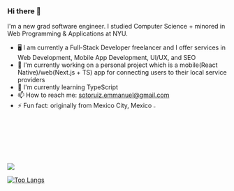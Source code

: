 ### Hi there 👋

I'm a new grad software engineer. I studied Computer Science + minored in Web Programming & Applications at NYU.

- 🖥️ I am currently a Full-Stack Developer freelancer and I offer services in Web Development, Mobile App Development, UI/UX, and SEO 
- 🔭 I'm currently working on a personal project which is a mobile(React Native)/web(Next.js + TS) app for connecting users to their local service providers
- 🌱 I'm currently learning TypeScript 
- 📫 How to reach me: sotoruiz.emmanuel@gmail.com
- ⚡ Fun fact: originally from Mexico City, Mexico <img width="3%" src="https://raw.githubusercontent.com/csmoore/country-flag-icons/master/country-flags-4x3-png/mx.png" />

<a href="https://github.com/mannysotoruiz/github-readme-stats">
  <img align="center" src="https://github-readme-stats.vercel.app/api?username=mannysotoruiz&show_icons=true&hide=stars" />
</a>

[![Top Langs](https://github-readme-stats.vercel.app/api/top-langs/?username=mannysotoruiz&layout=compact)](https://github.com/anuraghazra/github-readme-stats)
